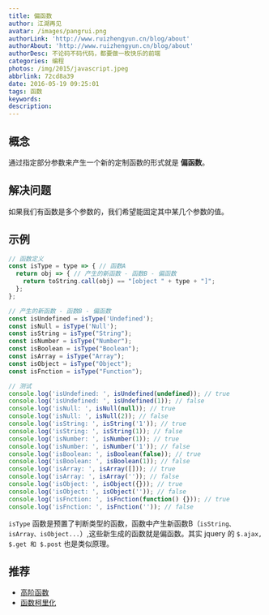 ```yaml
---
title: 偏函数
author: 江湖再见
avatar: /images/pangrui.png
authorLink: 'http://www.ruizhengyun.cn/blog/about'
authorAbout: 'http://www.ruizhengyun.cn/blog/about'
authorDesc: 不论码不码代码，都要做一枚快乐的前端
categories: 编程
photos: /img/2015/javascript.jpeg
abbrlink: 72cd8a39
date: 2016-05-19 09:25:01
tags: 函数
keywords:
description:
---
```

## 概念
通过指定部分参数来产生一个新的定制函数的形式就是 **偏函数**。

## 解决问题
如果我们有函数是多个参数的，我们希望能固定其中某几个参数的值。

## 示例

```javascript
// 函数定义
const isType = type => { // 函数A
  return obj => { // 产生的新函数 - 函数B - 偏函数
    return toString.call(obj) == "[object " + type + "]";
  };
};

// 产生的新函数 - 函数B - 偏函数
const isUndefined = isType('Undefined');
const isNull = isType('Null');
const isString = isType("String");
const isNumber = isType("Number");
const isBoolean = isType("Boolean");
const isArray = isType("Array");
const isObject = isType("Object");
const isFnction = isType("Function");

// 测试
console.log('isUndefined: ', isUndefined(undefined)); // true
console.log('isUndefined: ', isUndefined(1)); // false
console.log('isNull: ', isNull(null)); // true
console.log('isNull: ', isNull(2)); // false
console.log('isString: ', isString('1')); // true
console.log('isString: ', isString(1)); // false
console.log('isNumber: ', isNumber(1)); // true
console.log('isNumber: ', isNumber('1')); // false
console.log('isBoolean: ', isBoolean(false)); // true
console.log('isBoolean: ', isBoolean(1)); // false
console.log('isArray: ', isArray([])); // true
console.log('isArray: ', isArray('')); // false
console.log('isObject: ', isObject({})); // true
console.log('isObject: ', isObject('')); // false
console.log('isFnction: ', isFnction(function() {})); // true
console.log('isFnction: ', isFnction('')); // false
```

`isType` 函数是预置了判断类型的函数，函数中产生新函数B（`isString、isArray、isObject...`）,这些新生成的函数就是偏函数。其实 jquery 的 `$.ajax, $.get 和 $.post` 也是类似原理。

## 推荐
- [高阶函数](/blog/post/47f3f95c.html)
- [函数柯里化](/blog/post/dc7a41e4.html)